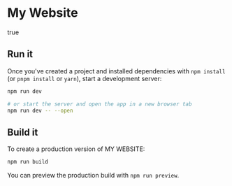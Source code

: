 # My Website

true

## Run it

Once you've created a project and installed dependencies with `npm install` (or `pnpm install` or `yarn`), start a development server:

```bash
npm run dev

# or start the server and open the app in a new browser tab
npm run dev -- --open
```

## Build it

To create a production version of MY WEBSITE:

```bash
npm run build
```

You can preview the production build with `npm run preview`.
